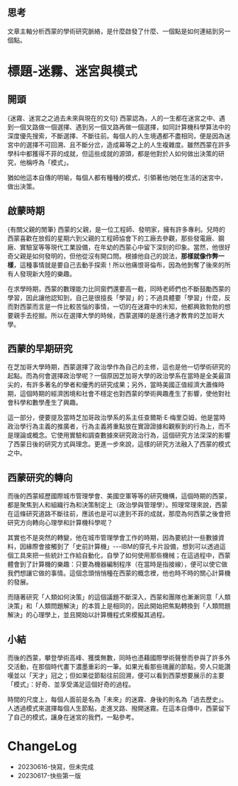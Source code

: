 ## 思考
文章主軸分析西蒙的學術研究脈絡，是什麼啟發了什麼、一個點是如何連結到另一個點。


# 標題-迷霧、迷宮與模式
## 開頭
{迷霧、迷宮之之過去未來與現在的文句}
西蒙認為，人的一生都在迷宮之中、遇到一個叉路做一個選擇、遇到另一個叉路再做一個選擇，如同計算機科學算法中的深度優先搜索，不斷選擇、不斷往前。每個人的人生境遇都不盡相同，便是因為迷宮中的選擇不可回溯、且不斷分岔，造成幕等之上的人生複雜度。雖然西蒙在許多學科中都獲得不菲的成就，但這些成就的源頭，都是他對於人如何做出決策的研究，他稱呼為「模式」。

猶如他這本自傳的明喻，每個人都有種種的模式，引領著他/她在生活的迷宮中，做出決策。

## 啟蒙時期
{有關父親的閒筆}
西蒙的父親，是一位工程師、發明家，擁有許多專利。兒時的西蒙喜歡在放假的星期六到父親的工程師協會下的工廠去參觀，那些發電廠、鋼廠、實驗室等等現代工業設備，在年幼的西蒙心中留下深刻的印象。當然，他很好奇父親是如何發明的，但他從沒有開口問。根據他自己的說法，**那樣就像作弊一樣**，這種事情就是要自己去動手探索！所以他痛恨哥倫布，因為他剝奪了後來的所有人發現新大陸的樂趣。

在求學時期，西蒙的數理能力比同窗們還要高一截，同時老師們也不斷鼓勵西蒙的學習，因此讓他認知到，自己是很擅長「學習」的；不過具體要「學習」什麼，反而對西蒙而言是一件比較苦惱的事情，一切的在迷霧中的未知，他都興致勃勃的想要親手去挖掘。所以在選擇大學的時候，西蒙選擇的是進行通才教育的芝加哥大學。



## 西蒙的早期研究

在芝加哥大學時期，西蒙選擇了政治學作為自己的主修，這也是他一切學術研究的起點。而為何會選擇政治學呢？一個原因芝加哥大學的政治學系在當時是全美最頂尖的，有許多著名的學者和優秀的研究成果；另外，當時美國正值經濟大蕭條時期，這個時期的經濟困境和社會不穩定也對西蒙的學術興趣產生了影響，使他對社會科學和數學產生了興趣。

這一部分，便要提及當時芝加哥政治學系的系主任查爾斯·E·梅里亞姆，他是當時政治學行為主義的推廣者，行為主義將重點放在實證證據和觀察到的行為上，而不是理論或概念。它使用實驗和調查數據來研究政治行為，這個研究方法深深的影響了西蒙日後的研究方式與理念。更進一步來說，這樣的研究方法融入了西蒙的模式之中。


## 西蒙研究的轉向
而後的西蒙經歷國際城市管理學會、美國空軍等等的研究機構，這個時期的西蒙，都是聚焦到人和組織行為和決策制定上（政治學與管理學）。照理常理來說，西蒙在這條研究道路不斷往前，應該也是可以達到不菲的成就，那麼為何西蒙之後會把研究方向轉向心理學和計算機科學呢？

其實也不是突然的轉變，他在城市管理學會工作的時期，因為要統計一些數據資料，因緣際會接觸到了「史前計算機」---IBM的穿孔卡片設備，想到可以透過這個工具來把一些統計工作給自動化，自學了如何使用那些機械；在這過程中，西蒙體會到了計算機的樂趣：只要為機器編制程序（在當時是指接線），便可以使它做我們想讓它做的事情。這個念頭悄悄種在西蒙的概念裡，他也時不時的關心計算機的發展。

而隨著研究「人類如何決策」的這個議題不斷深入，西蒙和團隊也漸漸同意「人類決策」和「人類問題解決」的本質上是相同的，因此開始把焦點轉換到「人類問題解決」的心理學上，並且開始以計算機程式來模擬其過程。

## 小結
而後的西蒙，攀登學術高峰、獲獎無數，同時也憑藉國際學術聲譽而參與了許多外交活動，在那個時代畫下濃墨重彩的一筆。如果光看那些瑰麗的節點，旁人只能讚嘆並以「天才」冠之；但如果從節點往前回溯，便可以看到西蒙想要展示的主要「模式」：好奇、並享受滿足這個好奇的過程。

時間的尺度上，每個人面前是名為「未來」的迷霧、身後的則名為「過去歷史」。人透過模式來選擇每個人生節點，走進叉路、撥開迷霧。在這本自傳中，西蒙留下了自己的模式，讓身在迷宮的我們，一點參考。


# ChangeLog
- 20230616-快寫，但未完成
- 20230617-快些第一版

